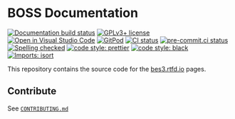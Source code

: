# BOSS Documentation

[![Documentation build status](https://readthedocs.org/projects/bes3/badge/?version=latest)](https://bes3.readthedocs.io)
[![GPLv3+ license](https://img.shields.io/badge/License-GPLv3+-blue.svg)](https://www.gnu.org/licenses/gpl-3.0-standalone.html)
[![Open in Visual Studio Code](https://img.shields.io/badge/vscode-open-blue?logo=visualstudiocode)](https://open.vscode.dev/redeboer/bossdoc)
[![GitPod](https://img.shields.io/badge/gitpod-open-blue?logo=gitpod)](https://gitpod.io/#https://github.com/redeboer/bossdoc)
[![CI status](https://github.com/redeboer/bossdoc/workflows/CI/badge.svg)](https://github.com/redeboer/bossdoc/actions?query=branch%3Amaster+workflow%3ACI)
[![pre-commit.ci status](https://results.pre-commit.ci/badge/github/redeboer/bossdoc/main.svg)](https://results.pre-commit.ci/latest/github/redeboer/bossdoc/main)
[![Spelling checked](https://img.shields.io/badge/cspell-checked-brightgreen.svg)](https://github.com/streetsidesoftware/cspell/tree/master/packages/cspell)
[![code style: prettier](https://img.shields.io/badge/code_style-prettier-ff69b4.svg?style=flat-square)](https://github.com/prettier/prettier)
[![code style: black](https://img.shields.io/badge/code%20style-black-000000.svg)](https://github.com/psf/black)
[![Imports: isort](https://img.shields.io/badge/%20imports-isort-%231674b1?style=flat&labelColor=ef8336)](https://pycqa.github.io/isort)

This repository contains the source code for the
[bes3.rtfd.io](https://bes3.readthedocs.io) pages.

## Contribute

See [`CONTRIBUTING.md`](./CONTRIBUTING.md)

